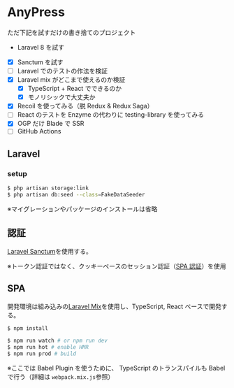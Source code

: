 # AnyPress

ただ下記を試すだけの書き捨てのプロジェクト

- Laravel 8 を試す
- [x] Sanctum を試す
- [ ] Laravel でのテストの作法を検証
- [x] Laravel mix がどこまで使えるのか検証
  - [x] TypeScript + React でできるのか
  - [x] モノリシックで大丈夫か
- [x] Recoil を使ってみる（脱 Redux & Redux Saga）
- [ ] React のテストを Enzyme の代わりに testing-library を使ってみる
- [x] OGP だけ Blade で SSR
- [ ] GitHub Actions

## Laravel

### setup

```bash
$ php artisan storage:link
$ php artisan db:seed --class=FakeDataSeeder
```

※マイグレーションやパッケージのインストールは省略

## 認証

[Laravel Sanctum](https://laravel.com/docs/8.x/sanctum)を使用する。

※トークン認証ではなく、クッキーベースのセッション認証（[SPA 認証](https://laravel.com/docs/8.x/sanctum#spa-authentication)）を使用

## SPA

開発環境は組み込みの[Laravel Mix](https://laravel.com/docs/8.x/mix)を使用し、TypeScript, React ベースで開発する。

```bash
$ npm install

$ npm run watch # or npm run dev
$ npm run hot # enable HMR
$ npm run prod # build
```

※ここでは Babel Plugin を使うために、 TypeScript のトランスパイルも Babel で行う（詳細は `webpack.mix.js`参照）

